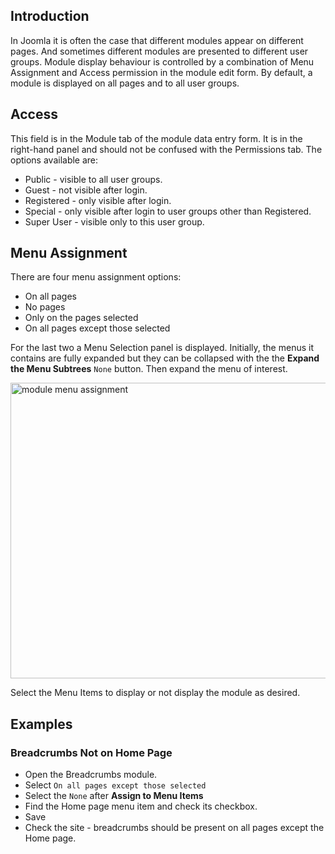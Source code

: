 <!-- Filename: J4.x:Module_Display_by_Menu_Item / Display title: Module Display by Menu Item -->

## Introduction

In Joomla it is often the case that different modules appear on
different pages. And sometimes different modules are presented to
different user groups. Module display behaviour is controlled by a
combination of Menu Assignment and Access permission in the module edit
form. By default, a module is displayed on all pages and to all user
groups.

## Access

This field is in the Module tab of the module data entry form. It is in
the right-hand panel and should not be confused with the Permissions
tab. The options available are:

- Public - visible to all user groups.
- Guest - not visible after login.
- Registered - only visible after login.
- Special - only visible after login to user groups other than
  Registered.
- Super User - visible only to this user group.

## Menu Assignment

There are four menu assignment options:

- On all pages
- No pages
- Only on the pages selected
- On all pages except those selected

For the last two a Menu Selection panel is displayed. Initially, the
menus it contains are fully expanded but they can be collapsed with the
the **Expand the Menu Subtrees** `None` button. Then expand the menu of
interest.

<img
src="https://docs.joomla.org/images/thumb/d/d5/J4x-module-menu-assignment-en.png/800px-J4x-module-menu-assignment-en.png"
class="thumbborder" decoding="async"
srcset="https://docs.joomla.org/images/d/d5/J4x-module-menu-assignment-en.png 1.5x"
data-file-width="1000" data-file-height="591" width="800" height="473"
alt="module menu assignment" />

Select the Menu Items to display or not display the module as desired.

## Examples

### Breadcrumbs Not on Home Page

- Open the Breadcrumbs module.
- Select `On all pages except those selected`
- Select the `None` after **Assign to Menu Items**
- Find the Home page menu item and check its checkbox.
- Save
- Check the site - breadcrumbs should be present on all pages except the
  Home page.
